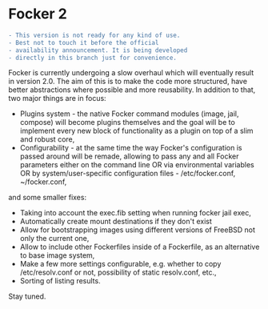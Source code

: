 # Focker 2

```diff
- This version is not ready for any kind of use.
- Best not to touch it before the official
- availability announcement. It is being developed
- directly in this branch just for convenience.
```

Focker is currently undergoing a slow overhaul which will eventually result
in version 2.0. The aim of this is to make the code more structured, have
better abstractions where possible and more reusability. In addition to that, two major things are in focus:

- Plugins system - the native Focker command modules (image, jail, compose) will become plugins themselves and the goal will be to implement every new block of functionality as a plugin on top of a slim and robust core,
- Configurability - at the same time the way Focker's configuration is passed around will be remade, allowing to pass any and all Focker parameters either on the command line OR via environmental variables OR by system/user-specific configuration files - /etc/focker.conf, ~/focker.conf,

and some smaller fixes:

- Taking into account the exec.fib setting when running focker jail exec,
- Automatically create mount destinations if they don't exist
- Allow for bootstrapping images using different versions of FreeBSD not only the current one,
- Allow to include other Fockerfiles inside of a Fockerfile, as an alternative to base image system,
- Make a few more settings configurable, e.g. whether to copy /etc/resolv.conf or not, possibility of static resolv.conf, etc.,
- Sorting of listing results.

Stay tuned.
